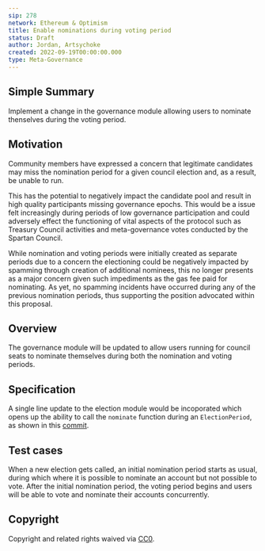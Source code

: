 ```yaml
---
sip: 278
network: Ethereum & Optimism
title: Enable nominations during voting period
status: Draft
author: Jordan, Artsychoke
created: 2022-09-19T00:00:00.000
type: Meta-Governance
---
```


## Simple Summary

Implement a change in the governance module allowing users to nominate thenselves during the voting period.

## Motivation

Community members have expressed a concern that legitimate candidates may miss the nomination period for a given council election and, as a result, be unable to run. 

This has the potential to negatively impact the candidate pool and result in high quality participants missing governance epochs. This would be a issue felt increasingly during periods of low governance participation and could adversely effect the functioning of vital aspects of the protocol such as Treasury Council activities and meta-governance votes conducted by the Spartan Council.

While nomination and voting periods were initially created as separate periods due to a concern the electioning could be negatively impacted by spamming through creation of additional nominees, this no longer presents as a major concern given such impediments as the gas fee paid for nominating. As yet, no spamming incidents have occurred during any of the previous nomination periods, thus supporting the position advocated within this proposal.  

## Overview

The governance module will be updated to allow users running for council seats to nominate themselves during both the nomination and voting periods. 

## Specification

A single line update to the election module would be incoporated which opens up the ability to call the `nominate` function during an `ElectionPeriod`, as shown in this [commit](https://github.com/Synthetixio/synthetix-v3/pull/1113/files#diff-b054ce4ee175d27ef687bf5c7f3dd9d9a1a98c98f9f5b26c31a2d1b5b156a536L193).


## Test cases

When a new election gets called, an initial nomination period starts as usual, during which where it is possible to nominate an account but not possible to vote. After the initial nomination period, the voting period begins and users will be able to vote and nominate their accounts concurrently.

## Copyright

Copyright and related rights waived via [CC0](https://creativecommons.org/publicdomain/zero/1.0/).
